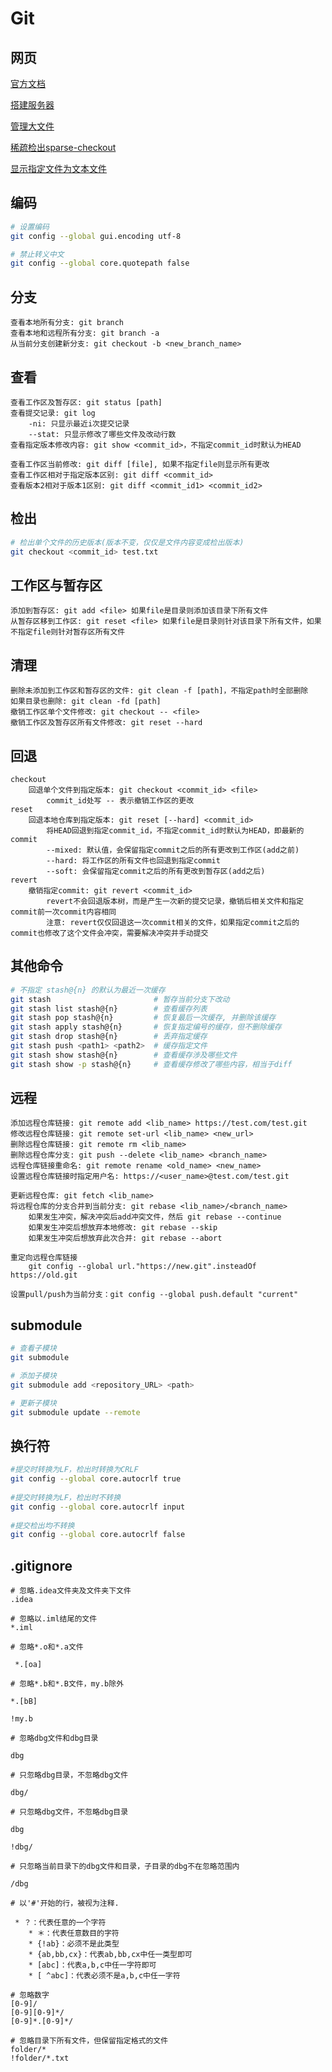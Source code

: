 
# Git

## 网页

[官方文档](https://git-scm.com/docs)

[搭建服务器](https://www.runoob.com/git/git-server.html)

[管理大文件](https://blog.csdn.net/wsmrzx/article/details/115803215)

[稀疏检出sparse-checkout](https://www.jianshu.com/p/680f2c6c84de)

[显示指定文件为文本文件](https://blog.csdn.net/qijingpei/article/details/110402054)

## 编码

```bash
# 设置编码
git config --global gui.encoding utf-8

# 禁止转义中文
git config --global core.quotepath false
```

## 分支

```text
查看本地所有分支: git branch
查看本地和远程所有分支: git branch -a
从当前分支创建新分支: git checkout -b <new_branch_name>
```

## 查看

```text
查看工作区及暂存区: git status [path]
查看提交记录: git log
    -ni: 只显示最近i次提交记录
    --stat: 只显示修改了哪些文件及改动行数
查看指定版本修改内容: git show <commit_id>，不指定commit_id时默认为HEAD

查看工作区当前修改: git diff [file], 如果不指定file则显示所有更改
查看工作区相对于指定版本区别: git diff <commit_id>
查看版本2相对于版本1区别: git diff <commit_id1> <commit_id2>
```

## 检出

```bash
# 检出单个文件的历史版本(版本不变，仅仅是文件内容变成检出版本)
git checkout <commit_id> test.txt
```

## 工作区与暂存区

```text
添加到暂存区: git add <file> 如果file是目录则添加该目录下所有文件
从暂存区移到工作区: git reset <file> 如果file是目录则针对该目录下所有文件，如果不指定file则针对暂存区所有文件
```

## 清理

```text
删除未添加到工作区和暂存区的文件: git clean -f [path]，不指定path时全部删除
如果目录也删除: git clean -fd [path]
撤销工作区单个文件修改: git checkout -- <file>
撤销工作区及暂存区所有文件修改: git reset --hard
```

## 回退

```text
checkout
    回退单个文件到指定版本: git checkout <commit_id> <file>
        commit_id处写 -- 表示撤销工作区的更改
reset
    回退本地仓库到指定版本: git reset [--hard] <commit_id>
        将HEAD回退到指定commit_id，不指定commit_id时默认为HEAD，即最新的commit
        --mixed: 默认值，会保留指定commit之后的所有更改到工作区(add之前)
        --hard: 将工作区的所有文件也回退到指定commit
        --soft: 会保留指定commit之后的所有更改到暂存区(add之后)
revert
    撤销指定commit: git revert <commit_id>
        revert不会回退版本树，而是产生一次新的提交记录，撤销后相关文件和指定commit前一次commit内容相同
        注意: revert仅仅回退这一次commit相关的文件，如果指定commit之后的commit也修改了这个文件会冲突，需要解决冲突并手动提交
```

## 其他命令

```sh
# 不指定 stash@{n} 的默认为最近一次缓存
git stash                       # 暂存当前分支下改动
git stash list stash@{n}        # 查看缓存列表
git stash pop stash@{n}         # 恢复最后一次缓存, 并删除该缓存
git stash apply stash@{n}       # 恢复指定编号的缓存，但不删除缓存
git stash drop stash@{n}        # 丢弃指定缓存
git stash push <path1> <path2>  # 缓存指定文件
git stash show stash@{n}        # 查看缓存涉及哪些文件
git stash show -p stash@{n}     # 查看缓存修改了哪些内容，相当于diff
```

## 远程

```text
添加远程仓库链接: git remote add <lib_name> https://test.com/test.git
修改远程仓库链接: git remote set-url <lib_name> <new_url>
删除远程仓库链接: git remote rm <lib_name>
删除远程仓库分支: git push --delete <lib_name> <branch_name>
远程仓库链接重命名: git remote rename <old_name> <new_name>
设置远程仓库链接时指定用户名: https://<user_name>@test.com/test.git

更新远程仓库: git fetch <lib_name>
将远程仓库的分支合并到当前分支: git rebase <lib_name>/<branch_name>
    如果发生冲突，解决冲突后add冲突文件，然后 git rebase --continue
    如果发生冲突后想放弃本地修改: git rebase --skip
    如果发生冲突后想放弃此次合并: git rebase --abort

重定向远程仓库链接
    git config --global url."https://new.git".insteadOf https://old.git

设置pull/push为当前分支：git config --global push.default "current"
```

## submodule

```sh
# 查看子模块
git submodule

# 添加子模块
git submodule add <repository_URL> <path>

# 更新子模块
git submodule update --remote
```

## 换行符

```sh
#提交时转换为LF，检出时转换为CRLF
git config --global core.autocrlf true
 
#提交时转换为LF，检出时不转换
git config --global core.autocrlf input
 
#提交检出均不转换
git config --global core.autocrlf false

```

## .gitignore

```text
# 忽略.idea文件夹及文件夹下文件
.idea 

# 忽略以.iml结尾的文件
*.iml 

# 忽略*.o和*.a文件

 *.[oa]

# 忽略*.b和*.B文件，my.b除外

*.[bB]

!my.b

# 忽略dbg文件和dbg目录

dbg

# 只忽略dbg目录，不忽略dbg文件

dbg/

# 只忽略dbg文件，不忽略dbg目录

dbg

!dbg/

# 只忽略当前目录下的dbg文件和目录，子目录的dbg不在忽略范围内

/dbg

# 以'#'开始的行，被视为注释.

 * ？：代表任意的一个字符
    * ＊：代表任意数目的字符
    * {!ab}：必须不是此类型
    * {ab,bb,cx}：代表ab,bb,cx中任一类型即可
    * [abc]：代表a,b,c中任一字符即可
    * [ ^abc]：代表必须不是a,b,c中任一字符
```

```text
# 忽略数字
[0-9]/
[0-9][0-9]*/
[0-9]*.[0-9]*/

# 忽略目录下所有文件，但保留指定格式的文件
folder/*
!folder/*.txt
```
